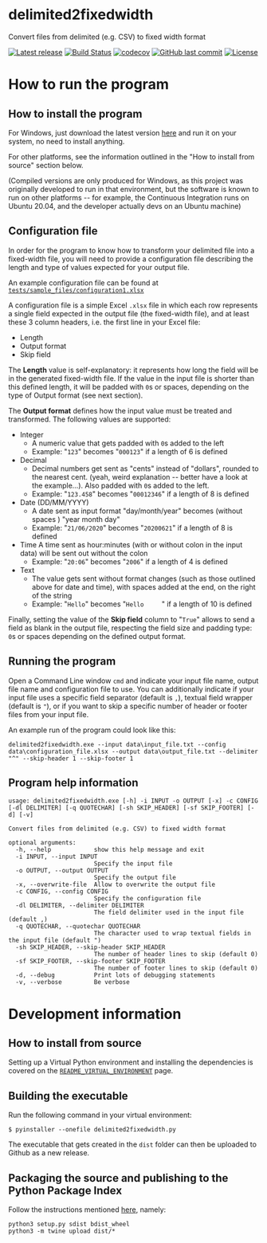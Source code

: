 # delimited2fixedwidth
Convert files from delimited (e.g. CSV) to fixed width format


[![Latest release](https://img.shields.io/github/v/release/e2jk/delimited2fixedwidth?include_prereleases)](https://github.com/e2jk/delimited2fixedwidth/releases/latest)
[![Build Status](https://travis-ci.com/e2jk/delimited2fixedwidth.svg?branch=master)](https://travis-ci.com/e2jk/delimited2fixedwidth)
[![codecov](https://codecov.io/gh/e2jk/delimited2fixedwidth/branch/master/graph/badge.svg)](https://codecov.io/gh/e2jk/delimited2fixedwidth)
[![GitHub last commit](https://img.shields.io/github/last-commit/e2jk/delimited2fixedwidth.svg)](https://github.com/e2jk/delimited2fixedwidth/commits/master)
[![License](https://img.shields.io/github/license/e2jk/delimited2fixedwidth)](../../tree/master/LICENSE)

How to run the program
======================

How to install the program
--------------------------

For Windows, just download the latest version [here](https://github.com/e2jk/delimited2fixedwidth/releases/latest) and run it on your system, no need to install anything.

For other platforms, see the information outlined in the "How to install from source" section below.

(Compiled versions are only produced for Windows, as this project was originally developed to run in that environment, but the software is known to run on other platforms -- for example, the Continuous Integration runs on Ubuntu 20.04, and the developer actually devs on an Ubuntu machine)

Configuration file
------------------

In order for the program to know how to transform your delimited file into a fixed-width file, you will need to provide a configuration file describing the length and type of values expected for your output file.

An example configuration file can be found at
[`tests/sample_files/configuration1.xlsx`](../../tree/master/tests/sample_files/configuration1.xlsx)

A configuration file is a simple Excel `.xlsx` file in which each row represents a single field expected in the output file (the fixed-width file), and at least these 3 column headers, i.e. the first line in your Excel file:

* Length
* Output format
* Skip field

The **Length** value is self-explanatory: it represents how long the field will be in the generated fixed-width file. If the value in the input file is shorter than this defined length, it will be padded with `0`s or spaces, depending on the type of Output format (see next section).

The **Output format** defines how the input value must be treated and transformed. The following values are supported:
* Integer
  * A numeric value that gets padded with `0`s added to the left
  * Example: "`123`" becomes "`000123`" if a length of 6 is defined
* Decimal
  * Decimal numbers get sent as "cents" instead of "dollars", rounded to the nearest cent. (yeah, weird explanation -- better have a look at the example...). Also padded with `0`s added to the left.
  * Example: "`123.458`" becomes "`00012346`" if a length of 8 is defined
* Date (DD/MM/YYYY)
  * A date sent as input format "day/month/year" becomes (without spaces ) "year month day"
  * Example: "`21/06/2020`" becomes "`20200621`" if a length of 8 is defined
* Time
  A time sent as hour:minutes (with or without colon in the input data) will be sent out without the colon
  * Example: "`20:06`" becomes "`2006`" if a length of 4 is defined
* Text
  * The value gets sent without format changes (such as those outlined above for date and time), with spaces added at the end, on the right of the string
  * Example: "`Hello`" becomes "<code>Hello&nbsp;&nbsp;&nbsp;&nbsp;&nbsp;</code>" if a length of 10 is defined

Finally, setting the value of the **Skip field** column to "`True`" allows to send a field as blank in the output file, respecting the field size and padding type: `0`s or spaces depending on the defined output format.


Running the program
-------------------

Open a Command Line window `cmd` and indicate your input file name, output file name and configuration file to use. You can additionally indicate if your input file uses a specific field separator (default is `,`), textual field wrapper (default is `"`), or if you want to skip a specific number of header or footer files from your input file.

An example run of the program could look like this:

```
delimited2fixedwidth.exe --input data\input_file.txt --config data\configuration_file.xlsx --output data\output_file.txt --delimiter "^" --skip-header 1 --skip-footer 1
```

Program help information
------------------------
```
usage: delimited2fixedwidth.exe [-h] -i INPUT -o OUTPUT [-x] -c CONFIG [-dl DELIMITER] [-q QUOTECHAR] [-sh SKIP_HEADER] [-sf SKIP_FOOTER] [-d] [-v]

Convert files from delimited (e.g. CSV) to fixed width format

optional arguments:
  -h, --help            show this help message and exit
  -i INPUT, --input INPUT
                        Specify the input file
  -o OUTPUT, --output OUTPUT
                        Specify the output file
  -x, --overwrite-file  Allow to overwrite the output file
  -c CONFIG, --config CONFIG
                        Specify the configuration file
  -dl DELIMITER, --delimiter DELIMITER
                        The field delimiter used in the input file (default ,)
  -q QUOTECHAR, --quotechar QUOTECHAR
                        The character used to wrap textual fields in the input file (default ")
  -sh SKIP_HEADER, --skip-header SKIP_HEADER
                        The number of header lines to skip (default 0)
  -sf SKIP_FOOTER, --skip-footer SKIP_FOOTER
                        The number of footer lines to skip (default 0)
  -d, --debug           Print lots of debugging statements
  -v, --verbose         Be verbose
```

Development information
=======================

How to install from source
--------------------------

Setting up a Virtual Python environment and installing the dependencies is covered on the [`README_VIRTUAL_ENVIRONMENT`](../../tree/master/README_VIRTUAL_ENVIRONMENT.md) page.

Building the executable
-----------------------

Run the following command in your virtual environment:

  `$ pyinstaller --onefile delimited2fixedwidth.py`

The executable that gets created in the `dist` folder can then be uploaded to Github as a new release.

Packaging the source and publishing to the Python Package Index
---------------------------------------------------------------

Follow the instructions mentioned [here](https://packaging.python.org/tutorials/packaging-projects/#generating-distribution-archives), namely:

```
python3 setup.py sdist bdist_wheel
python3 -m twine upload dist/*
```
